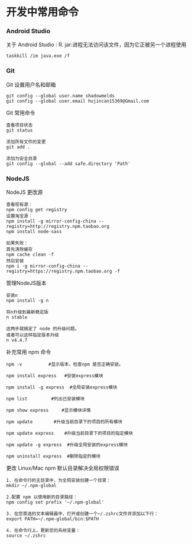 # 开发中常用命令

### Android Studio

关于 Android Studio : R. jar:进程无法访问该文件，因为它正被另一个进程使用

```
taskkill /im java.exe /f
```

### Git

Git 设置用户名和邮箱
```
git config --global user.name shadowmelds
git config --global user.email hujincan15369@Gmail.com
```

Git 常用命令
```
查看项目状态
git status

添加所有文件的变更
git add .

添加为安全目录
git config --global --add safe.directory 'Path'
```

### NodeJS

NodeJS 更改源

```
查看现有源：
npm config get registry
设置淘宝源：
npm install -g mirror-config-china --registry=http://registry.npm.taobao.org
npm install node-sass

如果失败：
首先清除缓存
npm cache clean -f
然后安装
npm i -g mirror-config-china --registry=https://registry.npm.taobao.org -f
```

管理NodeJS版本

```
安装n
npm install -g n

将n升级到最新稳定版
n stable

这两步就搞定了 node 的升级问题。
或者可以这样指定版本升级
n v4.4.7

```

补充常用 npm 命令

```
npm -v          #显示版本，检查npm 是否正确安装。
 
npm install express   #安装express模块
 
npm install -g express  #全局安装express模块
 
npm list         #列出已安装模块
 
npm show express     #显示模块详情
 
npm update        #升级当前目录下的项目的所有模块
 
npm update express    #升级当前目录下的项目的指定模块
 
npm update -g express  #升级全局安装的express模块
 
npm uninstall express  #删除指定的模块
```

更改 Linux/Mac npm 默认目录解决全局权限错误

```
1. 在命令行的主目录中，为全局安装创建一个目录：
mkdir ~/.npm-global

2.配置 npm 以使用新的目录路径：
npm config set prefix '~/.npm-global'

3. 在您首选的文本编辑器中，打开或创建一个~/.zshrc文件并添加以下行：
export PATH=~/.npm-global/bin:$PATH

4. 在命令行上，更新您的系统变量：
source ~/.zshrc
```